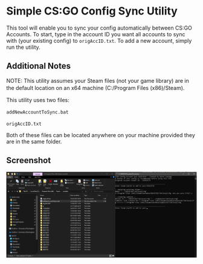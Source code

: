 
# Simple CS:GO Config Sync Utility

This tool will enable you to sync your config automatically between CS:GO Accounts. To start, type in the account ID  you want all accounts to sync with (your existing config) to `origAccID.txt`. To add a new account, simply run the utility. 


## Additional Notes
NOTE: This utility assumes your Steam files (not your game library) are in the default location on an x64 machine (C:/Program Files (x86)/Steam).
ㅤ

This utility uses two files:

`addNewAccountToSync.bat`

`origAccID.txt`

Both of these files can be located anywhere on your machine provided they are in the same folder.


## Screenshot

![Screenshot](preview.png)
